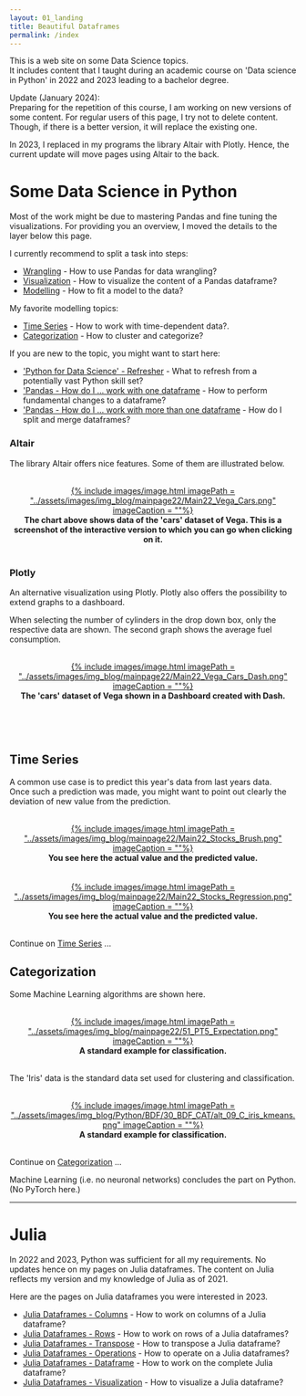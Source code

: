```yaml
---
layout: 01_landing
title: Beautiful Dataframes
permalink: /index
---
```



This is a web site on some Data Science topics.<br>
It includes content that I taught during an academic course on 'Data science in Python' in 2022 and 2023 leading to a bachelor degree.<br>

Update (January 2024):<br>
Preparing for the repetition of this course, I am working on new versions of some content. 
For regular users of this page, I try not to delete content. Though, if there is a better version, it will replace the existing one.<br>

In 2023, I replaced in my programs the library Altair with Plotly. Hence, the current update will move pages using Altair to the back.


# Some Data Science in Python

Most of the work might be due to mastering Pandas and fine tuning the visualizations.
For providing you an overview, I moved the details to the layer below this page.

I currently recommend to split a task into steps:
- [Wrangling](pandas_wrangling) - How to use Pandas for data wrangling?
- [Visualization](plotly_overview) - How to visualize the content of a Pandas dataframe?
- [Modelling](pandas_modelling) - How to fit a model to the data?

My favorite modelling topics:
- [Time Series](time_series_overview) - How to work with time-dependent data?.
- [Categorization](cat_story) - How to cluster and categorize?

If you are new to the topic, you might want to start here:
- ['Python for Data Science' - Refresher](python_refresher) - What to refresh from a potentially vast Python skill set?
- ['Pandas - How do I ... work with one dataframe](pandas_how_do_I) - How to perform fundamental changes to a dataframe?
- ['Pandas - How do I ... work with more than one dataframe](pandas_two_df) - How do I split and merge dataframes?


### Altair

The library Altair offers nice features. Some of them are illustrated below.

<br>
<center>
<a href="vega_cars_multi_selection">
{% include images/image.html imagePath = "../assets/images/img_blog/mainpage22/Main22_Vega_Cars.png" imageCaption =  ""%}
</a>
<br><b>
The chart above shows data of the 'cars' dataset of Vega. This is a screenshot of the interactive version to which you can go when clicking on it.
 </b><br>
</center>
<br>

### Plotly

An alternative visualization using Plotly. Plotly also offers the possibility to extend graphs to a dashboard. <br>

When selecting the number of cylinders in the drop down box, only the respective data are shown. The second graph shows the average fuel consumption.

<br>
<center>
<a href="dash_overview">
{% include images/image.html imagePath = "../assets/images/img_blog/mainpage22/Main22_Vega_Cars_Dash.png" imageCaption =  ""%}
</a>
<br><b>
The 'cars' dataset of Vega shown in a Dashboard created with Dash.
 
</b><br>
</center>
<br>



## Time Series

A common use case is to predict this year's data from last years data. <br>
Once such a prediction was made, you might want to point out clearly the deviation of new value from the prediction. 

<br>
<center>
<a href="time_series_brush">
{% include images/image.html imagePath = "../assets/images/img_blog/mainpage22/Main22_Stocks_Brush.png" imageCaption =  ""%}
</a>
<br><b>
You see here the actual value and the predicted value. 
</b><br>
</center>
<br>


<br>
<center>
<a href="time_series_regression">
{% include images/image.html imagePath = "../assets/images/img_blog/mainpage22/Main22_Stocks_Regression.png" imageCaption =  ""%}
</a>
<br><b>
You see here the actual value and the predicted value. 
</b><br>
</center>
<br>

Continue on [Time Series](time_series_overview) ...


## Categorization

Some Machine Learning algorithms are shown here.<br>

<br>
<center>
<a href="cat_overview">
{% include images/image.html imagePath = "../assets/images/img_blog/mainpage22/51_PT5_Expectation.png" imageCaption =  ""%}
</a>
<br><b>
A standard example for classification.
</b><br>
</center>
<br>


The 'Iris' data is the standard data set used for clustering and classification.

<br>
<center>
<a href="cat_kmeans">
{% include images/image.html imagePath = "../assets/images/img_blog/Python/BDF/30_BDF_CAT/alt_09_C_iris_kmeans.png" imageCaption =  ""%}
</a>
<br><b>
A standard example for classification.
</b><br>
</center>
<br>

Continue on [Categorization](cat_overview) ... 

Machine Learning (i.e. no neuronal networks) concludes the part on Python. (No PyTorch here.)

---

# Julia

In 2022 and 2023, Python was sufficient for all my requirements. 
No updates hence on my pages on Julia dataframes. The content on Julia reflects my version and my knowledge of Julia as of 2021. 

Here are the pages on Julia dataframes you were interested in 2023.

- [Julia Dataframes - Columns](julia_columns) - How to work on columns of a Julia dataframe?
- [Julia Dataframes - Rows](julia_rows) - How to work on rows of a Julia dataframes?
- [Julia Dataframes - Transpose](julia_transpose) - How to transpose a Julia dataframe?
- [Julia Dataframes - Operations](julia_df_ops) - How to operate on a Julia dataframes?
- [Julia Dataframes - Dataframe](julia_df) - How to work on the complete Julia dataframe?
- [Julia Dataframes - Visualization](julia_visualization) - How to visualize a Julia dataframe?
    